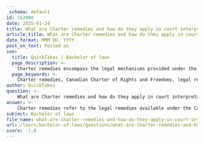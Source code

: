 ```yaml
---
_schema: default
id: 162008
date: 2025-01-24
title: What are Charter remedies and how do they apply in court interpretations?
article_title: What are Charter remedies and how do they apply in court interpretations?
date_format: MMM DD, YYYY
post_on_text: Posted on
seo:
  title: QuickTakes | Bachelor of laws
  page_description: >-
    Charter remedies encompass the legal mechanisms provided under the Canadian Charter of Rights and Freedoms for individuals whose rights have been violated. They are critical in court interpretations, allowing for the exclusion of evidence, constitutional exemptions, and the invalidation of inconsistent laws.
  page_keywords: >-
    Charter remedies, Canadian Charter of Rights and Freedoms, legal remedies, Section 24, Section 52, court interpretations, rights infringement, exclusion of evidence, constitutional law, judicial process, constitutionality, statutory tribunals, individual rights, rule of law
author: QuickTakes
question: >-
    What are Charter remedies and how do they apply in court interpretations?
answer: >-
    Charter remedies refer to the legal remedies available under the Canadian Charter of Rights and Freedoms when an individual's rights or freedoms, as guaranteed by the Charter, have been infringed or denied. These remedies are primarily outlined in sections 24 and 52 of the Constitution Act, 1982.\n\n### Key Provisions\n\n1. **Section 24(1)**: This section empowers individuals whose Charter rights have been violated to apply to a court of competent jurisdiction for a remedy that the court considers appropriate and just in the circumstances. This can include various forms of relief, such as:\n   - Exclusion of evidence obtained in violation of the Charter (as per section 24(2)).\n   - Disclosure orders or calling additional witnesses in criminal proceedings.\n   - Declarations of mistrial in appropriate cases.\n\n2. **Section 52(1)**: This section provides that any law that is inconsistent with the Charter is of no force or effect. Courts can declare a law unconstitutional, which can lead to its invalidation or modification.\n\n### Application in Court Interpretations\n\nIn court interpretations, Charter remedies are applied in several ways:\n\n- **Exclusion of Evidence**: Under section 24(2), if evidence is obtained through a violation of Charter rights, courts may exclude that evidence from being used in a trial. This is a critical remedy in criminal law, as it helps maintain the integrity of the judicial process.\n\n- **Interpretation and Severance**: Courts may interpret laws to ensure they comply with the Charter. If a law is found to be unconstitutional, the court can sever the offending portion while keeping the rest of the law intact. This allows for the continued application of the law in a manner that respects Charter rights.\n\n- **Constitutional Exemption**: In some cases, a court may grant a specific individual an exemption from the application of a law that violates their Charter rights, allowing them to avoid the consequences of that law.\n\n- **Statutory Tribunals**: Statutory tribunals can also provide Charter remedies if they have the authority to interpret the law and if the legislature has not explicitly withheld that power. This expands the scope of where individuals can seek remedies for Charter violations.\n\n### Conclusion\n\nCharter remedies play a crucial role in upholding individual rights and freedoms in Canada. They provide mechanisms for individuals to seek redress when their rights are infringed, ensuring that government actions remain within constitutional bounds. The courts interpret these remedies in a way that balances the need for law enforcement and the protection of individual rights, thereby reinforcing the rule of law in Canadian society.
subject: Bachelor of laws
file_name: what-are-charter-remedies-and-how-do-they-apply-in-court-interpretations.md
url: /learn/bachelor-of-laws/questions/what-are-charter-remedies-and-how-do-they-apply-in-court-interpretations
score: -1.0
---
```


&nbsp;